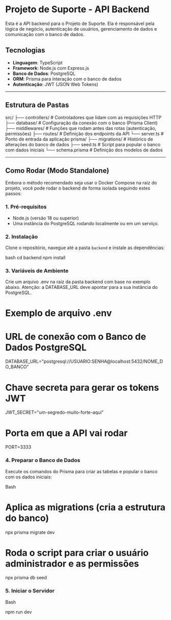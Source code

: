 # Projeto de Suporte - API Backend

Esta é a API backend para o Projeto de Suporte. Ela é responsável pela lógica de negócio, autenticação de usuários, gerenciamento de dados e comunicação com o banco de dados.

## Tecnologias

-   **Linguagem**: TypeScript
-   **Framework**: Node.js com Express.js
-   **Banco de Dados**: PostgreSQL
-   **ORM**: Prisma para interação com o banco de dados
-   **Autenticação**: JWT (JSON Web Tokens)

---

## Estrutura de Pastas
src/
├── controllers/  # Controladores que lidam com as requisições HTTP
├── database/     # Configuração da conexão com o banco (Prisma Client)
├── middlewares/  # Funções que rodam antes das rotas (autenticação, permissões)
├── routes/       # Definição dos endpoints da API
└── server.ts     # Ponto de entrada da aplicação
prisma/
├── migrations/   # Histórico de alterações do banco de dados
├── seed.ts       # Script para popular o banco com dados iniciais
└── schema.prisma # Definição dos modelos de dados

---

## Como Rodar (Modo Standalone)

Embora o método recomendado seja usar o Docker Compose na raiz do projeto, você pode rodar o backend de forma isolada seguindo estes passos:

### 1. Pré-requisitos

-   Node.js (versão 18 ou superior)
-   Uma instância do PostgreSQL rodando localmente ou em um serviço.

### 2. Instalação

Clone o repositório, navegue até a pasta `backend` e instale as dependências:

bash
cd backend
npm install

### 3. Variáveis de Ambiente
Crie um arquivo .env na raiz da pasta backend com base no exemplo abaixo. Atenção: a DATABASE_URL deve apontar para a sua instância do PostgreSQL.

# Exemplo de arquivo .env

# URL de conexão com o Banco de Dados PostgreSQL
DATABASE_URL="postgresql://USUARIO:SENHA@localhost:5432/NOME_DO_BANCO"

# Chave secreta para gerar os tokens JWT
JWT_SECRET="um-segredo-muito-forte-aqui"

# Porta em que a API vai rodar
PORT=3333

### 4. Preparar o Banco de Dados
Execute os comandos do Prisma para criar as tabelas e popular o banco com os dados iniciais:

Bash

# Aplica as migrations (cria a estrutura do banco)
npx prisma migrate dev

# Roda o script para criar o usuário administrador e as permissões
npx prisma db seed

### 5. Iniciar o Servidor
Bash

npm run dev
